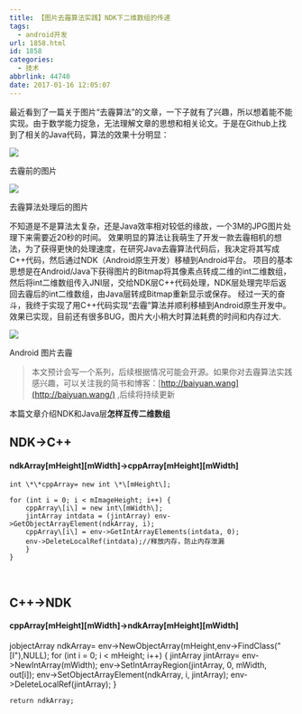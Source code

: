 ```yaml
---
title: 【图片去霾算法实践】NDK下二维数组的传递
tags:
  - android开发
url: 1858.html
id: 1858
categories:
  - 技术
abbrlink: 44740
date: 2017-01-16 12:05:07
---
```


最近看到了一篇关于图片“去霾算法”的文章，一下子就有了兴趣，所以想着能不能实现。由于数学能力捉急，无法理解文章的思想和相关论文。于是在Github上找到了相关的Java代码，算法的效果十分明显：

![](http://baiyuan.wang/wp-content/uploads/2017/02/20170215135427111.jpg)

去霾前的图片

![](http://baiyuan.wang/wp-content/uploads/2017/02/20170215135428211.jpg)

去霾算法处理后的图片

不知道是不是算法太复杂，还是Java效率相对较低的缘故，一个3M的JPG图片处理下来需要近20秒的时间。 效果明显的算法让我萌生了开发一款去霾相机的想法，为了获得更快的处理速度，在研究Java去霾算法代码后，我决定将其写成C++代码，然后通过NDK（Android原生开发）移植到Android平台。 项目的基本思想是在Android/Java下获得图片的Bitmap将其像素点转成二维的int二维数组，然后将int二维数组传入JNI层，交给NDK层C++代码处理，NDK层处理完毕后返回去霾后的int二维数组，由Java层转成Bitmap重新显示或保存。 经过一天的奋斗，我终于实现了用C++代码实现“去霾”算法并顺利移植到Android原生开发中。效果已实现，目前还有很多BUG，图片大小稍大时算法耗费的时间和内存过大.

![](http://baiyuan.wang/wp-content/uploads/2017/02/20170215135429317.jpg)

Android 图片去霾

> 本文预计会写一个系列，后续根据情况可能会开源。如果你对去霾算法实践感兴趣，可以关注我的简书和博客：[http://baiyuan.wang](http://baiyuan.wang/) ,后续将持续更新

本篇文章介绍NDK和Java层**怎样互传二维数组**

NDK->C++
--------

#### ndkArray\[mHeight\]\[mWidth\]->cppArray\[mHeight\]\[mWidth\]

    int \*\*cppArray= new int \*\[mHeight\];

    for (int i = 0; i < mImageHeight; i++) {
        cppArray\[i\] = new int\[mWidth\];
        jintArray intdata = (jintArray) env->GetObjectArrayElement(ndkArray, i);
        cppArray\[i\] = env->GetIntArrayElements(intdata, 0);
        env->DeleteLocalRef(intdata);//释放内存，防止内存泄漏
        }
    }

 

C++->NDK
--------

#### cppArray\[mHeight\]\[mWidth\]->ndkArray\[mHeight\]\[mWidth\]

  jobjectArray ndkArray= env->NewObjectArray(mHeight,env->FindClass("\[I"),NULL);
    for (int i = 0; i < mHeight; i++) {
        jintArray jintArray= env->NewIntArray(mWidth);
        env->SetIntArrayRegion(jintArray, 0, mWidth, out\[i\]);
        env->SetObjectArrayElement(ndkArray, i, jintArray);
        env->DeleteLocalRef(jintArray);
    }

    return ndkArray;